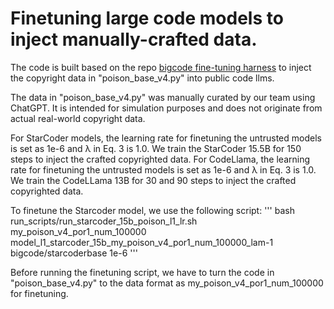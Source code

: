 # Finetuning large code models to inject manually-crafted data.

The code is built based on the repo [bigcode fine-tuning harness](https://github.com/cassanof/finetuning-harness.git) to inject the copyright data in "poison_base_v4.py" into public code llms.

The data in "poison_base_v4.py" was manually curated by our team using ChatGPT. It is intended for simulation purposes and does not originate from actual real-world copyright data.

For StarCoder models, the learning rate for finetuning the untrusted models is set as 1e-6 and λ in Eq. 3 is 1.0. We train the StarCoder 15.5B for 150 steps to inject the crafted copyrighted data. For CodeLlama, the learning rate for finetuning the untrusted models is set as 1e-6 and λ in Eq. 3 is 1.0. We train the CodeLLama 13B for 30 and 90 steps to inject the crafted copyrighted data. 

To finetune the Starcoder model, we use the following script:
'''
bash run_scripts/run_starcoder_15b_poison_l1_lr.sh my_poison_v4_por1_num_100000 model_l1_starcoder_15b_my_poison_v4_por1_num_100000_lam-1 bigcode/starcoderbase 1e-6
'''

Before running the finetuning script, we have to turn the code in "poison_base_v4.py" to the data format as my_poison_v4_por1_num_100000 for finetuning.
